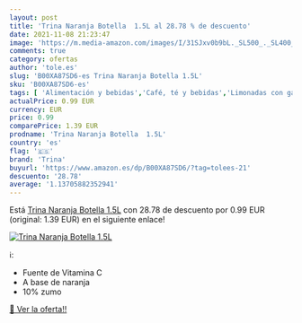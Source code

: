 ```yaml
---
layout: post
title: 'Trina Naranja Botella  1.5L al 28.78 % de descuento'
date: 2021-11-08 21:23:47
image: 'https://m.media-amazon.com/images/I/31SJxv0b9bL._SL500_._SL400_.jpg'
comments: true
category: ofertas
author: 'tole.es'
slug: 'B00XA87SD6-es Trina Naranja Botella 1.5L'
sku: 'B00XA87SD6-es'
tags: [ 'Alimentación y bebidas','Café, té y bebidas','Limonadas con gas','Refrescos con gas','trina', ]
actualPrice: 0.99 EUR
currency: EUR
price: 0.99
comparePrice: 1.39 EUR
prodname: 'Trina Naranja Botella  1.5L'
country: 'es'
flag: '🇪🇸'
brand: 'Trina'
buyurl: 'https://www.amazon.es/dp/B00XA87SD6/?tag=tolees-21'
descuento: '28.78'
average: '1.13705882352941'
---
```


Está [Trina Naranja Botella  1.5L](https://www.amazon.es/dp/B00XA87SD6/?tag=tolees-21) con 28.78 de descuento por 0.99 EUR (original: 1.39 EUR) en el siguiente enlace!

[![Trina Naranja Botella  1.5L](https://m.media-amazon.com/images/I/31SJxv0b9bL._SL500_._SL400_.jpg)](https://www.amazon.es/dp/B00XA87SD6/?tag=tolees-21)

ℹ️:

- Fuente de Vitamina C
- A base de naranja
- 10% zumo

[🛒 Ver la oferta!!](https://www.amazon.es/dp/B00XA87SD6/?tag=tolees-21)
